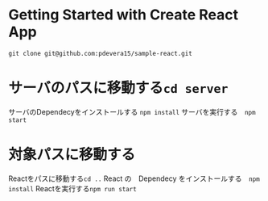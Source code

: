 # Getting Started with Create React App

`git clone git@github.com:pdevera15/sample-react.git`

# サーバのパスに移動する`cd server`

サーバのDependecyをインストールする `npm install`
サーバを実行する　`npm start`

# 対象パスに移動する

Reactをパスに移動する`cd ..`
React の　Dependecy をインストールする　`npm install`
Reactを実行する`npm run start`